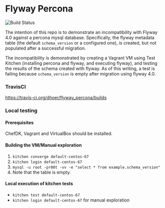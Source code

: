 # Flyway Percona 
  
![Build Status](https://travis-ci.org/dhoer/flyway_percona.svg?branch=master)

The intention of this repo is to demonstrate an incompatibility with Flyway 4.0 against a percona mysql database.  Specifically, the flyway metadata table (the default `schema_version` or a configured one), is created, but not populated after a successful migration.

The incompatibility is demonstrated by creating a Vagrant VM using Test Kitchen (installing percona and flyway, and executing flyway), and testing the results of the schema created with flyway.  As of this writing, a test is failing because `schema_version` is empty after migration using flyway 4.0.

### TravisCI

https://travis-ci.org/dhoer/flyway_percona/builds

### Local testing

#### Prerequisites
ChefDK, Vagrant and VirtualBox should be installed.

#### Building the VM/Manual exploration

1.  `kitchen converge default-centos-67`
2.  `kitchen login default-centos-67`
3.  `mysql -u root -pr00t -vv -e "select * from example.schema_version"`
4.  Note that the table is empty.

#### Local execution of kitchen tests

* `kitchen test default-centos-67`
* `kitchen login default-centos-67` for manual exploration

